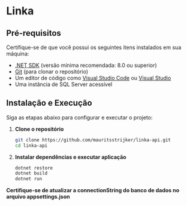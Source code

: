 # Linka

## Pré-requisitos

Certifique-se de que você possui os seguintes itens instalados em sua máquina:

- [.NET SDK](https://dotnet.microsoft.com/download) (versão mínima recomendada: 8.0 ou superior)
- [Git](https://git-scm.com/) (para clonar o repositório)
- Um editor de código como [Visual Studio Code](https://code.visualstudio.com/) ou [Visual Studio](https://visualstudio.microsoft.com/)
- Uma instância de SQL Server acessível

## Instalação e Execução

Siga as etapas abaixo para configurar e executar o projeto:

1. **Clone o repositório**
   ```bash
   git clone https://github.com/mauritsstrijker/linka-api.git
   cd linka-api

2. **Instalar dependências e executar aplicação**
   ```bash
   dotnet restore
   dotnet build
   dotnet run
**Certifique-se de atualizar a connectionString do banco de dados no arquivo appsettings.json**

